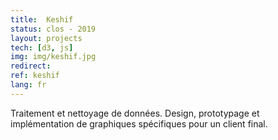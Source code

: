 ```yaml
---
title:  Keshif
status: clos - 2019
layout: projects
tech: [d3, js]
img: img/keshif.jpg
redirect:
ref: keshif
lang: fr
---
```


Traitement et nettoyage de données. Design, prototypage et implémentation de graphiques spécifiques pour un client final.
